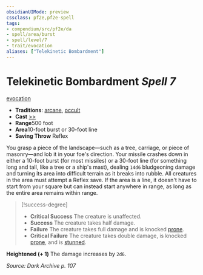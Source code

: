 ```yaml
---
obsidianUIMode: preview
cssclass: pf2e,pf2e-spell
tags:
- compendium/src/pf2e/da
- spell/area/burst
- spell/level/7
- trait/evocation
aliases: ["Telekinetic Bombardment"]
---
```

# Telekinetic Bombardment *Spell 7*   
[evocation](/rules/traits/evocation.md)  

- **Traditions**: [arcane](/rules/traits/arcane.md), [occult](/rules/traits/occult.md)
- **Cast** [>>](/rules/core-rulebook/chapter-9-playing-the-game.md#Actions "Two-Action") 
- **Range**500 foot
- **Area**10-foot burst or 30-foot line
- **Saving Throw** Reflex

You grasp a piece of the landscape—such as a tree, carriage, or piece of masonry—and lob it in your foe's direction. Your missile crashes down in either a 10-foot burst (for most missiles) or a 30-foot line (for something long and tall, like a tree or a ship's mast), dealing `14d6` bludgeoning damage and turning its area into difficult terrain as it breaks into rubble. All creatures in the area must attempt a Reflex save. If the area is a line, it doesn't have to start from your square but can instead start anywhere in range, as long as the entire area remains within range.

> [!success-degree] 
> - **Critical Success** The creature is unaffected.
> - **Success** The creature takes half damage.
> - **Failure** The creature takes full damage and is knocked [prone](/rules/conditions.md#Prone).
> - **Critical Failure** The creature takes double damage, is knocked [prone](/rules/conditions.md#Prone), and is [stunned](/rules/conditions.md#Stunned).

**Heightened (+ 1)** The damage increases by `2d6`.

*Source: Dark Archive p. 107*